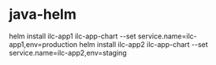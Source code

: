 # java-helm

helm install ilc-app1 ilc-app-chart --set service.name=ilc-app1,env=production
helm install ilc-app2 ilc-app-chart --set service.name=ilc-app2,env=staging
